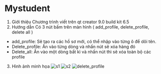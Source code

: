 # Mystudent
1. Giới thiệu
Chương trình viết trên qt creator 9.0 build kit 6.5
2. Hướng dẫn 
  Có 3 nút bấm trên màn hình ( add_profile, delete_profile, delete all )
  - add_profile: Sẽ tạo ra các hồ sơ mới, có thể nhập vào từng ô để dôi tên.
  - Delete_profile: Ấn vào từng dòng và nhấn nút sẽ xóa hàng đó
  - Delete_all: Ấn vào một dòng bất kì và nhấn nút thì sẽ xóa toàn bộ các profile 
3. Hình ảnh minh họa
![s1](https://github.com/hightlong99/Mystudent/assets/84789196/c1d7afdd-896d-4b36-8ebd-59b3adbea947)
![s2](https://github.com/hightlong99/Mystudent/assets/84789196/04616246-0c2b-40b9-8df2-e893daaed865)
![delete_profile](https://github.com/hightlong99/Mystudent/assets/84789196/bdcbd353-e04c-41bc-a735-f84a672c111e)
